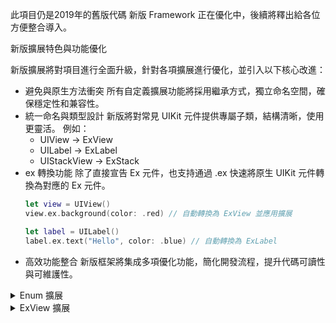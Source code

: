 此項目仍是2019年的舊版代碼
新版 Framework 正在優化中，後續將釋出給各位方便整合導入。

新版擴展特色與功能優化

新版擴展將對項目進行全面升級，針對各項擴展進行優化，並引入以下核心改進：
- 避免與原生方法衝突
  所有自定義擴展功能將採用繼承方式，獨立命名空間，確保穩定性和兼容性。
- 統一命名與類型設計
  新版將對常見 UIKit 元件提供專屬子類，結構清晰，使用更靈活。
  例如：
  - UIView → ExView
  - UILabel → ExLabel
  - UIStackView → ExStack
- ex 轉換功能
  除了直接宣告 Ex 元件，也支持通過 .ex 快速將原生 UIKit 元件轉換為對應的 Ex 元件。
  ```Swift
  let view = UIView()
  view.ex.background(color: .red) // 自動轉換為 ExView 並應用擴展
  
  let label = UILabel()
  label.ex.text("Hello", color: .blue) // 自動轉換為 ExLabel
  ```
- 高效功能整合
新版框架將集成多項優化功能，簡化開發流程，提升代碼可讀性與可維護性。

<details>
<summary>Enum 擴展</summary>

- ExSwiftEdgeSet
  用於 `border` 方法設置邊框位置
  ```Swift
  enum ExSwiftEdgeSet {
    	case top
    	case bottom
    	case leading
    	case trailing
    	case horizontal
    	case vertical
    	case all
  }
  ```

</details>

<details>
<summary>ExView 擴展</summary>

> [!NOTE]
> 提供了一系列便捷的鏈式調用函數，快速設置 UIView 的屬性，包括背景、圓角、邊框、陰影、縮放、旋轉等功能。

## 功能

- 父視圖控制器
  `parentViewController`: 獲取當前 UIView 所屬的 UIViewController
- Frame 設置
  `frame(x:y:width:height:)`: 設置或更新 UIView 的位置與大小
- 背景設置
  `background(color:image:tintColor:)`: 設置背景顏色或圖片
- 透明度
  `alpha(_ value:)`: 設置 UIView 的透明度
- 圓角
  `radius(_:corner:)`: 設置圓角大小與位置
- 邊框
  `border(color:width:target:)`: 為視圖添加邊框
- 陰影
  `shadow(x:y:blur:color:alpha:)`: 添加陰影效果
- 縮放
  `scale(width:height:ratio:)`: 按比例或指定尺寸縮放
- 旋轉
  `rotate(_ angle:)`: 旋轉視圖
- 子視圖與子層操作
  `subview(_ views:)`: 添加子視圖
  `sublayer(_ layers:)`: 添加子層
  `bringToFront(_ views:)`: 將子視圖移至最前
- 條件操作
  `if(_:void:)`: 條件執行操作
- 擷取畫面
  `draw(_:_:completion:)`: 擷取當前視圖畫面

### 範例

- 基本視圖操作
  ```Swift
  let myView = ExView()
      .frame(x: 50, y: 100, width: 200, height: 100)
      .background(color: .blue)
      .alpha(0.8)
      .radius(20)
      .shadow(x: 5, y: 5, blur: 10, color: .black, alpha: 0.5)
  ```
- 設置部分圓角
  ```Swift
  myView.radius(20, corner: [.topLeft, .topRight])
  ```
- 添加背景圖片
  ```Swift
  myView.background(image: UIImage(named: "background"), tintColor: .gray)
  ```
- 添加子視圖與子層
  ```Swift
  myView.subview([
      ExView()
          .frame(x: 10, y: 10, width: 50, height: 50)
          .background(color: .red)
  ])
  ```
- 巢狀結構添加元件
  ```Swift
  myView.subview([
      ExView()
        .frame(x: 0, y: 0, width: 300, height: 400)
        .background(color: .white)
        .subview([
            // 子視圖 1：標題容器
            ExView()
                .frame(x: 10, y: 10, width: 280, height: 50)
                .background(color: .lightGray)
                .subview([
                    ExLabel()
                        .frame(x: 10, y: 10, width: 260, height: 30)
                        .background(color: .clear)
                        .if(true) { label in
                            label.text = "標題"
                            label.textColor = .black
                            label.textAlignment = .center
                        }
                ]),
    
            // 子視圖 2：按鈕容器
            ExView()
                .frame(x: 10, y: 70, width: 280, height: 300)
                .background(color: .gray)
                .subview([
                    ExButton()
                        .frame(x: 20, y: 20, width: 120, height: 40)
                        .background(color: .blue)
                        .if(true) { button in
                            button.setTitle("按鈕1", for: .normal)
                            button.setTitleColor(.white, for: .normal)
                        },
    
                    ExButton()
                        .frame(x: 140, y: 20, width: 120, height: 40)
                        .background(color: .red)
                        .if(true) { button in
                            button.setTitle("按鈕2", for: .normal)
                            button.setTitleColor(.white, for: .normal)
                        }
                ])
        ])
  ])
  ```
- 擷取畫面
  ```Swift
  myView.draw(200, 100) { image in
      print("成功擷取畫面")
  }
  ```
- 條件執行
  ```Swift
  myView.if(myView.alpha > 0.5) { view in
      view.background(color: .green)
  }
  ```
- 添加邊框
  ```Swift
  myView.border(color: .black, width: 2, target: [.top, .bottom])
  ```
- 旋轉視圖
  ```Swift
  myView.rotate(45)
  ```
  
</details>
